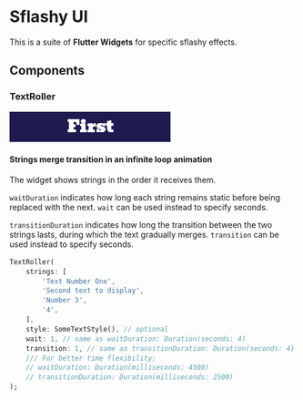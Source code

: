 # Sflashy UI

This is a suite of **Flutter Widgets** for specific sflashy effects.


## Components

### TextRoller

![Alt text](https://github.com/doc-code-hub/sflashy_ui/blob/main/example/assets/TextRoller%20-%20Example.gif?raw=true)

#### Strings merge transition in an infinite loop animation

The widget shows strings in the order it receives them.

`waitDuration` indicates how long each string remains static before being replaced with the next. `wait` can be used instead to specify seconds.

`transitionDuration` indicates how long the transition between the two strings lasts, during which the text gradually merges. `transition` can be used instead to specify seconds.


```dart
TextRoller(
    strings: [
        'Text Number One',
        'Second text to display',
        'Number 3',
        '4',
    ],
    style: SomeTextStyle(), // optional
    wait: 1, // same as waitDuration: Duration(seconds: 4)
    transition: 1, // same as transitionDuration: Duration(seconds: 4)
    /// For better time flexibility:
    // waitDuration: Duration(milliseconds: 4500)
    // transitionDuration: Duration(milliseconds: 2500)
);
```